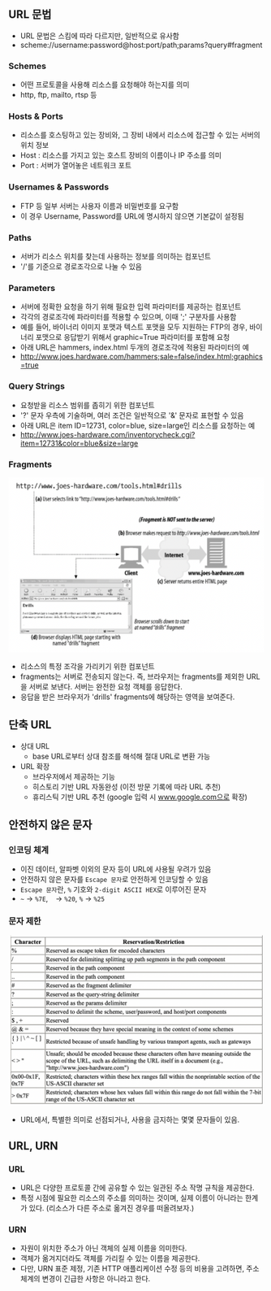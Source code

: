 ## URL 문법
- URL 문법은 스킴에 따라 다르지만, 일반적으로 유사함
- scheme://username:password@host:port/path;params?query#fragment

### Schemes
- 어떤 프로토콜을 사용해 리소스를 요청해야 하는지를 의미
- http, ftp, mailto, rtsp 등

### Hosts & Ports
- 리소스를 호스팅하고 있는 장비와, 그 장비 내에서 리소스에 접근할 수 있는 서버의 위치 정보
- Host : 리소스를 가지고 있는 호스트 장비의 이름이나 IP 주소를 의미
- Port : 서버가 열어놓은 네트워크 포트

### Usernames & Passwords
- FTP 등 일부 서버는 사용자 이름과 비밀번호를 요구함
- 이 경우 Username, Password를 URL에 명시하지 않으면 기본값이 설정됨

### Paths
- 서버가 리소스 위치를 찾는데 사용하는 정보를 의미하는 컴포넌트
- '/'를 기준으로 경로조각으로 나눌 수 있음

### Parameters
- 서버에 정확한 요청을 하기 위해 필요한 입력 파라미터를 제공하는 컴포넌트
- 각각의 경로조각에 파라미터를 적용할 수 있으며, 이때 ';' 구분자를 사용함
- 예를 들어, 바이너리 이미지 포맷과 텍스트 포맷을 모두 지원하는 FTP의 경우, 바이너리 포맷으로 응답받기 위해서 graphic=True 파라미터를 포함해 요청
- 아래 URL은 hammers, index.html 두개의 경로조각에 적용된 파라미터의 예
- http://www.joes.hardware.com/hammers;sale=false/index.html;graphics=true

### Query Strings
- 요청받을 리소스 범위를 좁히기 위한 컴포넌트
- '?' 문자 우측에 기술하며, 여러 조건은 일반적으로 '&' 문자로 표현할 수 있음
- 아래 URL은 item ID=12731, color=blue, size=large인 리소스를 요청하는 예
- http://www.joes-hardware.com/inventorycheck.cgi?item=12731&color=blue&size=large

### Fragments
![fragments](/figures/fragments.png)
- 리소스의 특정 조각을 가리키기 위한 컴포넌트
- fragments는 서버로 전송되지 않는다. 즉, 브라우저는 fragments를 제외한 URL을 서버로 보낸다. 서버는 완전한 요청 객체를 응답한다.
- 응답을 받은 브라우저가 'drills' fragments에 해당하는 영역을 보여준다.

## 단축 URL
- 상대 URL
    - base URL로부터 상대 참조를 해석해 절대 URL로 변환 가능
- URL 확장
    - 브라우저에서 제공하는 기능
    - 히스토리 기반 URL 자동완성 (이전 방문 기록에 따라 URL 추천)
    - 휴리스틱 기반 URL 추천 (google 입력 시 www.google.com으로 확장)

## 안전하지 않은 문자
### 인코딩 체계
- 이진 데이터, 알파벳 이외의 문자 등이 URL에 사용될 우려가 있음
- 안전하지 않은 문자를 `Escape 문자`로 안전하게 인코딩할 수 있음
- `Escape 문자`란, `%` 기호와 `2-digit ASCII HEX`로 이루어진 문자
- `~` -> `%7E`, ` ` -> `%20`, `%` -> `%25`

### 문자 제한
![reserved-and-restircted-char](/figures/reserved-and-restircted-char.png)
- URL에서, 특별한 의미로 선점되거나, 사용을 금지하는 몇몇 문자들이 있음.

## URL, URN
### URL
- URL은 다양한 프로토콜 간에 공유할 수 있는 일관된 주소 작명 규칙을 제공한다.
- 특정 시점에 필요한 리소스의 주소를 의미하는 것이며, 실제 이름이 아니라는 한계가 있다. (리소스가 다른 주소로 옮겨진 경우를 떠올려보자.)

### URN
- 자원이 위치한 주소가 아닌 객체의 실제 이름을 의미한다.
- 객체가 옮겨지더라도 객체를 가리킬 수 있는 이름을 제공한다.
- 다만, URN 표준 제정, 기존 HTTP 애플리케이션 수정 등의 비용을 고려하면, 주소 체계의 변경이 긴급한 사항은 아니라고 한다.